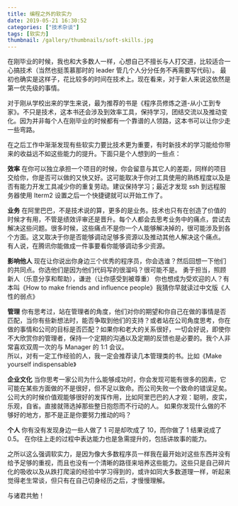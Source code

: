```yaml
---
title: 编程之外的软实力
date: 2019-05-21 16:30:52
categories: ["技术杂谈"]
tags: [软实力]
thumbnail: /gallery/thumbnails/soft-skills.jpg
---
```


在刚毕业的时候，我也和大多数人一样，心想自己不擅长与人打交道，比较适合一心搞技术（当然也挺羡慕那时的 leader 管几个人分分任务不再需要写代码）。
最初也确实是这样子，花比较多的时间在技术上。现在看来，对于新人来说这依然是第一优先级的事情。

对于刚从学校出来的学生来说，最为推荐的书是《程序员修炼之道-从小工到专家》。不只是技术，这本书还会涉及到效率工具，保持学习，团结交流以及推动变化。因为并非每个人在刚毕业的时候都有一个靠谱的人领路，这本书可以让你少走一些弯路。

在之后工作中渐渐发现有些软实力要比技术更为重要，有时新技术的学习能给你带来的收益远不如这些能力的提升。下面只是个人想到的一些点：

**效率**
在你可以独立承担一个项目的时候，你会留意与其它人的差距，同样的项目交给你，你是否可以做的又快又好。这可能取决于你对工具使用的熟练程度以及是否有能力开发工具减少你的重复劳动。建议保持学习；最近才发现 ssh 到远程服务器使用 Iterm2 设置之后一个快捷键就可以开始工作了。

**业务**
在阿里巴巴，不是技术说的算，更多的是业务。技术也只有在创造了价值的时候才有用，不管是绩效评审还是晋升。每个人都会去思考业务中的痛点，尝试去解决这些问题。很多时候，这些痛点不是你一个人能够解决掉的，很可能涉及到各个方面。这又取决于你是否能够调动足够多资源以及推动其他人解决这个痛点。
有人说，在腾讯你能做成一件事要看你能够调动多少资源。

**影响他人**
现在让你说出你身边三个优秀的程序员，你会选谁？然后回想一下他们的共同点。你选他们是因为他们代码写的很溜吗？很可能不是。
勇于担当，照顾新人（乐意分享和帮助），谦逊（让你感受到被尊重）
你也想成为受欢迎的人？有本叫《How to make friends and influence people》我猜你早就读过中文版《人性的弱点》

**管理**
你有思考过，站在管理者的角度，他们对你的期望和你自己在做的事情是否匹配，当你有些新想法时，能否争取到他们的支持？或者站在公司角度思考，你在做的事情和公司的目标是否匹配？如果你和老大的关系很好，一切会好说，即使你不大欣赏你的管理者，保持一个定期的沟通以及定期的反馈也是必要的。我个人非常喜欢双周一次的与 Manager 的 1:1 会议。  
所以，对有一定工作经验的人，我一定会推荐读几本管理类的书。比如《Make yourself indispensable》

**企业文化**
当你思考一家公司为什么能够成功时，你会发现可能有很多的因素，它可能在某些方面做的不是很好，但不足以致命。而公司失败一个致命的错误足矣。
公司大的时候价值观能够很好的发挥作用，比如阿里巴巴的人才观：聪明，皮实，乐观，自省。直接就筛选掉那些整日抱怨而不行动的人。
如果你发现什么做的不够好的地方，那不是正是你要努力推动的吗？

**个人**
你有没有发现身边一些人做了 1 可是却吹成了 10，而你做了 1 结果说成了 0.5。 在你往上走的过程中表达能力也是急需提升的，包括讲故事的能力。

之所以这么强调软实力，是因为像大多数程序员一样我在最开始对这些东西并没有给予足够的重视，而且也没有一个清晰的路径来培养这些能力。这些只是自己碎片化的吸收以及从跌打爬滚的经验中学习得到的，或许如同大多数道理一样，听起来觉得老生常谈，但只有在自己切身经历之后，才慢慢理解。

与诸君共勉！
